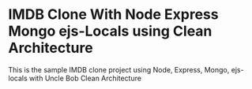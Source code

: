 # IMDB Clone With Node Express Mongo ejs-Locals using Clean Architecture
This is the sample IMDB clone project using Node, Express, Mongo, ejs-locals with Uncle Bob Clean Architecture
